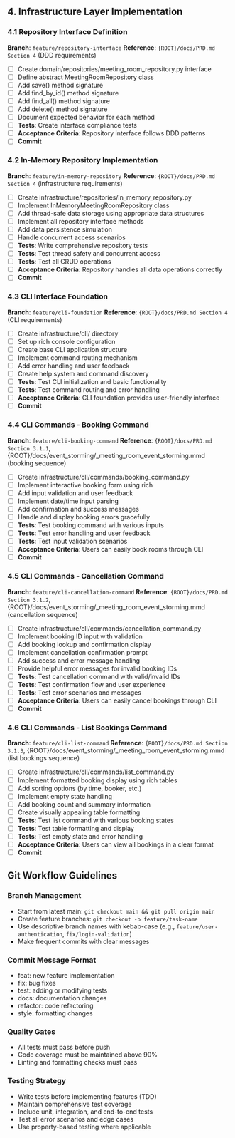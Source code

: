## 4. Infrastructure Layer Implementation

### 4.1 Repository Interface Definition
**Branch**: `feature/repository-interface`
**Reference**: `{ROOT}/docs/PRD.md Section 4` (DDD requirements)

- [ ] Create domain/repositories/meeting_room_repository.py interface
- [ ] Define abstract MeetingRoomRepository class
- [ ] Add save() method signature
- [ ] Add find_by_id() method signature
- [ ] Add find_all() method signature
- [ ] Add delete() method signature
- [ ] Document expected behavior for each method
- [ ] **Tests**: Create interface compliance tests
- [ ] **Acceptance Criteria**: Repository interface follows DDD patterns
- [ ] **Commit**

### 4.2 In-Memory Repository Implementation
**Branch**: `feature/in-memory-repository`
**Reference**: `{ROOT}/docs/PRD.md Section 4` (infrastructure requirements)

- [ ] Create infrastructure/repositories/in_memory_repository.py
- [ ] Implement InMemoryMeetingRoomRepository class
- [ ] Add thread-safe data storage using appropriate data structures
- [ ] Implement all repository interface methods
- [ ] Add data persistence simulation
- [ ] Handle concurrent access scenarios
- [ ] **Tests**: Write comprehensive repository tests
- [ ] **Tests**: Test thread safety and concurrent access
- [ ] **Tests**: Test all CRUD operations
- [ ] **Acceptance Criteria**: Repository handles all data operations correctly
- [ ] **Commit**

### 4.3 CLI Interface Foundation
**Branch**: `feature/cli-foundation`
**Reference**: `{ROOT}/docs/PRD.md Section 4` (CLI requirements)

- [ ] Create infrastructure/cli/ directory
- [ ] Set up rich console configuration
- [ ] Create base CLI application structure
- [ ] Implement command routing mechanism
- [ ] Add error handling and user feedback
- [ ] Create help system and command discovery
- [ ] **Tests**: Test CLI initialization and basic functionality
- [ ] **Tests**: Test command routing and error handling
- [ ] **Acceptance Criteria**: CLI foundation provides user-friendly interface
- [ ] **Commit**

### 4.4 CLI Commands - Booking Command
**Branch**: `feature/cli-booking-command`
**Reference**: `{ROOT}/docs/PRD.md Section 3.1.1`, {ROOT}/docs/event_storming/_meeting_room_event_storming.mmd (booking sequence)

- [ ] Create infrastructure/cli/commands/booking_command.py
- [ ] Implement interactive booking form using rich
- [ ] Add input validation and user feedback
- [ ] Implement date/time input parsing
- [ ] Add confirmation and success messages
- [ ] Handle and display booking errors gracefully
- [ ] **Tests**: Test booking command with various inputs
- [ ] **Tests**: Test error handling and user feedback
- [ ] **Tests**: Test input validation scenarios
- [ ] **Acceptance Criteria**: Users can easily book rooms through CLI
- [ ] **Commit**

### 4.5 CLI Commands - Cancellation Command
**Branch**: `feature/cli-cancellation-command`
**Reference**: `{ROOT}/docs/PRD.md Section 3.1.2`, {ROOT}/docs/event_storming/_meeting_room_event_storming.mmd (cancellation sequence)

- [ ] Create infrastructure/cli/commands/cancellation_command.py
- [ ] Implement booking ID input with validation
- [ ] Add booking lookup and confirmation display
- [ ] Implement cancellation confirmation prompt
- [ ] Add success and error message handling
- [ ] Provide helpful error messages for invalid booking IDs
- [ ] **Tests**: Test cancellation command with valid/invalid IDs
- [ ] **Tests**: Test confirmation flow and user experience
- [ ] **Tests**: Test error scenarios and messages
- [ ] **Acceptance Criteria**: Users can easily cancel bookings through CLI
- [ ] **Commit**

### 4.6 CLI Commands - List Bookings Command
**Branch**: `feature/cli-list-command`
**Reference**: `{ROOT}/docs/PRD.md Section 3.1.3`, {ROOT}/docs/event_storming/_meeting_room_event_storming.mmd (list bookings sequence)

- [ ] Create infrastructure/cli/commands/list_command.py
- [ ] Implement formatted booking display using rich tables
- [ ] Add sorting options (by time, booker, etc.)
- [ ] Implement empty state handling
- [ ] Add booking count and summary information
- [ ] Create visually appealing table formatting
- [ ] **Tests**: Test list command with various booking states
- [ ] **Tests**: Test table formatting and display
- [ ] **Tests**: Test empty state and error handling
- [ ] **Acceptance Criteria**: Users can view all bookings in a clear format
- [ ] **Commit**

## Git Workflow Guidelines

### Branch Management
- Start from latest main: `git checkout main && git pull origin main`
- Create feature branches: `git checkout -b feature/task-name`
- Use descriptive branch names with kebab-case (e.g., `feature/user-authentication`, `fix/login-validation`)
- Make frequent commits with clear messages

### Commit Message Format
- feat: new feature implementation
- fix: bug fixes
- test: adding or modifying tests
- docs: documentation changes
- refactor: code refactoring
- style: formatting changes

### Quality Gates
- All tests must pass before push
- Code coverage must be maintained above 90%
- Linting and formatting checks must pass

### Testing Strategy
- Write tests before implementing features (TDD)
- Maintain comprehensive test coverage
- Include unit, integration, and end-to-end tests
- Test all error scenarios and edge cases
- Use property-based testing where applicable
